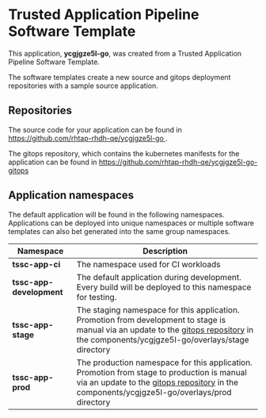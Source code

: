 # Trusted Application Pipeline Software Template

This application, **ycgjgze5l-go**, was created from a Trusted Application Pipeline Software Template.

The software templates create a new source and gitops deployment repositories with a sample source application. 

## Repositories

The source code for your application can be found in [https://github.com/rhtap-rhdh-qe/ycgjgze5l-go ](https://github.com/rhtap-rhdh-qe/ycgjgze5l-go ).
 
The gitops repository, which contains the kubernetes manifests for the application can be found in 
[https://github.com/rhtap-rhdh-qe/ycgjgze5l-go-gitops ](https://github.com/rhtap-rhdh-qe/ycgjgze5l-go-gitops ) 

## Application namespaces 

The default application will be found in the following namespaces. Applications can be deployed into unique namespaces or multiple software templates can also bet generated into the same group namespaces.  

|  Namespace   |  Description   |  
| -------- | -------- |
| **tssc-app-ci** | The namespace used for CI workloads |
| **tssc-app-development** | The default application during development. Every build will be deployed to this namespace for testing. |
| **tssc-app-stage** | The staging namespace for this application. Promotion from development to stage is manual via an update to the [gitops repository](https://github.com/rhtap-rhdh-qe/ycgjgze5l-go-gitops ) in the components/ycgjgze5l-go/overlays/stage directory |
| **tssc-app-prod** | The production namespace for this application. Promotion from stage to production is manual via an update to the [gitops repository](https://github.com/rhtap-rhdh-qe/ycgjgze5l-go-gitops ) in the components/ycgjgze5l-go/overlays/prod directory |